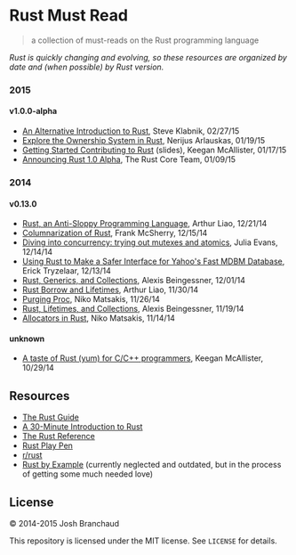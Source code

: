 # Rust Must Read

> a collection of must-reads on the Rust programming language

*Rust is quickly changing and evolving, so these resources are organized by
date and (when possible) by Rust version.*

### 2015

#### v1.0.0-alpha

- [An Alternative Introduction to Rust](http://words.steveklabnik.com/a-new-introduction-to-rust), Steve Klabnik, 02/27/15
- [Explore the Ownership System in Rust](http://nercury.github.io/rust/guide/2015/01/19/ownership.html), Nerijus Arlauskas, 01/19/15
- [Getting Started Contributing to Rust](http://kmcallister.github.io/talks/rust/2015-contributing-to-rust/slides.html) (slides), Keegan McAllister, 01/17/15
- [Announcing Rust 1.0 Alpha](http://blog.rust-lang.org/2015/01/09/Rust-1.0-alpha.html), The Rust Core Team, 01/09/15

### 2014

#### v0.13.0

- [Rust, an Anti-Sloppy Programming Language](http://arthurtw.github.io/2014/12/21/rust-anti-sloppy-programming-language.html), Arthur Liao, 12/21/14
- [Columnarization of Rust](http://www.frankmcsherry.org/columnarization/serialization/rust/2014/12/15/Columnarization-in-Rust.html), Frank McSherry, 12/15/14
- [Diving into concurrency: trying out mutexes and atomics](http://jvns.ca/blog/2014/12/14/fun-with-threads/), Julia Evans, 12/14/14
- [Using Rust to Make a Safer Interface for Yahoo's Fast MDBM Database](http://erickt.github.io/blog/2014/12/13/rust-and-mdbm/), Erick Tryzelaar, 12/13/14
- [Rust, Generics, and Collections](http://cglab.ca/~abeinges/blah/rust-generics-and-collections/), Alexis Beingessner, 12/01/14
- [Rust Borrow and Lifetimes](http://arthurtw.github.io/2014/11/30/rust-borrow-lifetimes.html), Arthur Liao, 11/30/14
- [Purging Proc](http://smallcultfollowing.com/babysteps/blog/2014/11/26/purging-proc/), Niko Matsakis, 11/26/14
- [Rust, Lifetimes, and Collections](http://cglab.ca/~abeinges/blah/rust-lifetimes-and-collections/), Alexis Beingessner, 11/19/14
- [Allocators in Rust](http://smallcultfollowing.com/babysteps/blog/2014/11/14/allocators-in-rust/), Niko Matsakis, 11/14/14

#### unknown

- [A taste of Rust (yum) for C/C++ programmers](http://mainisusuallyafunction.blogspot.com/2014/10/a-taste-of-rust-yum-for-cc-programmers_29.html), Keegan McAllister, 10/29/14

## Resources

- [The Rust Guide](http://doc.rust-lang.org/guide.html)
- [A 30-Minute Introduction to Rust](http://doc.rust-lang.org/intro.html)
- [The Rust Reference](http://doc.rust-lang.org/reference.html)
- [Rust Play Pen](http://play.rust-lang.org/)
- [r/rust](http://www.reddit.com/r/rust/)
- [Rust by Example](http://rustbyexample.com/) (currently neglected and
  outdated, but in the process of getting some much needed love)

## License

&copy; 2014-2015 Josh Branchaud

This repository is licensed under the MIT license. See `LICENSE` for
details.
